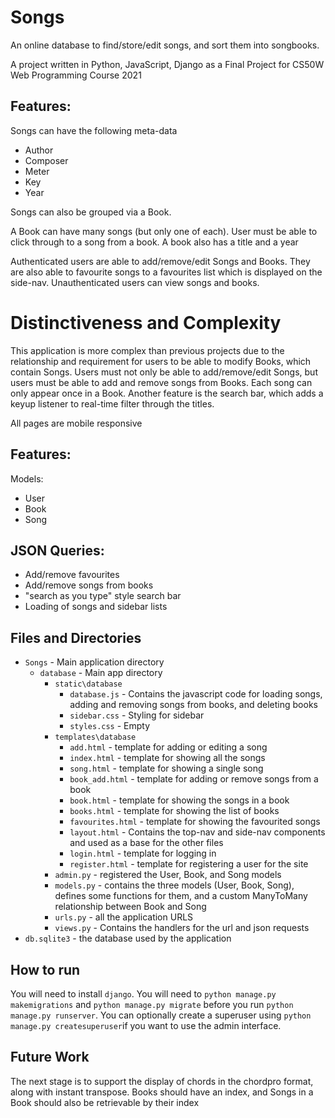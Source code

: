 # Songs
An online database to find/store/edit songs, and sort them into songbooks.

A project written in Python, JavaScript, Django as a Final Project for CS50W Web Programming Course 2021

## Features:
Songs can have the following meta-data
- Author
- Composer
- Meter
- Key
- Year

Songs can also be grouped via a Book. 

A Book can have many songs (but only one of each). User must be able to click through to a song from a book. A book also has a title and a year

Authenticated users are able to add/remove/edit Songs and Books. They are also able to favourite songs to a favourites list which is displayed on the side-nav. Unauthenticated users can view songs and books.

# Distinctiveness and Complexity
This application is more complex than previous projects due to the relationship and requirement for users to be able to modify Books, which contain Songs. Users must not only be able to add/remove/edit Songs, but users must be able to add and remove songs from Books. Each song can only appear once in a Book.
Another feature is the search bar, which adds a keyup listener to real-time filter through the titles.

All pages are mobile responsive

## Features:
Models:
* User
* Book
* Song

## JSON Queries:
* Add/remove favourites
* Add/remove songs from books
* "search as you type" style search bar
* Loading of songs and sidebar lists


## Files and Directories
* `Songs` - Main application directory
  * `database` - Main app directory
    * `static\database`
      * `database.js` - Contains the javascript code for loading songs, adding and removing songs from books, and deleting books
      * `sidebar.css` - Styling for sidebar 
      * `styles.css` - Empty
    * `templates\database` 
      * `add.html` - template for adding or editing a song
      * `index.html` - template for showing all the songs
      * `song.html` - template for showing a single song
      * `book_add.html` - template for adding or remove songs from a book
      * `book.html` - template for showing the songs in a book
      * `books.html` - template for showing the list of books
      * `favourites.html` - template for showing the favourited songs
      * `layout.html` - Contains the top-nav and side-nav components and used as a base for the other files
      * `login.html` - template for logging in
      * `register.html` - template for registering a user for the site
    * `admin.py` - registered the User, Book, and Song models
    * `models.py` - contains the three models (User, Book, Song), defines some functions for them, and a custom ManyToMany relationship between Book and Song
    * `urls.py` - all the application URLS
    * `views.py` - Contains the handlers for the url and json requests
*   `db.sqlite3` - the database used by the application



## How to run
You will need to install `django`. You will need to `python manage.py makemigrations` and `python manage.py migrate` before you run
`python manage.py runserver`.
You can optionally create a superuser using `python manage.py createsuperuser`if you want to use the admin interface.

## Future Work
The next stage is to support the display of chords in the chordpro format, along with instant transpose. Books should have an index, and Songs in a Book should also be retrievable by their index
